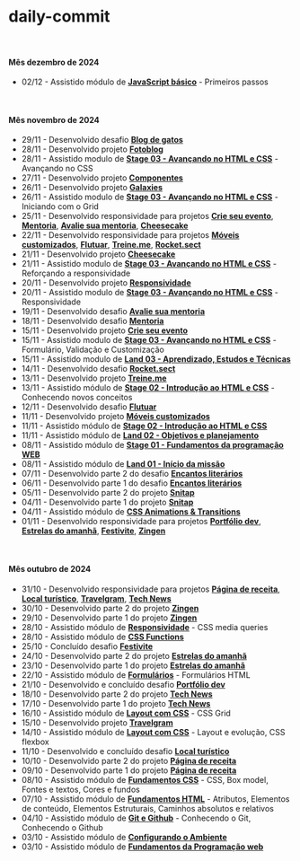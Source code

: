 # daily-commit

<br>

#### Mês dezembro de 2024

- 02/12 - Assistido módulo de **[JavaScript básico](https://github.com/joao-siilva/javascript-basico)** - Primeiros passos

<br>

#### Mês novembro de 2024

- 29/11 - Desenvolvido desafio **[Blog de gatos](https://github.com/joao-sillva/blog-de-gatos)**
- 28/11 - Desenvolvido projeto **[Fotoblog](https://github.com/joao-sillva/fotoblog)**
- 28/11 - Assistido modulo de **[Stage 03 - Avançando no HTML e CSS]()** - Avançando no CSS
- 27/11 - Desenvolvido projeto **[Componentes](https://github.com/joao-sillva/componentes)**
- 26/11 - Desenvolvido projeto **[Galaxies](https://github.com/joao-sillva/galaxies)**
- 26/11 - Assistido modulo de **[Stage 03 - Avançando no HTML e CSS]()** - Iniciando com o Grid
- 25/11 - Desenvolvido responsividade para projetos **[Crie seu evento](https://github.com/joao-sillva/crie-seu-evento)**, **[Mentoria](https://github.com/joao-sillva/mentoria)**, **[Avalie sua mentoria](https://github.com/joao-sillva/avalie-sua-mentoria)**, **[Cheesecake](https://github.com/joao-sillva/cheesecake)**
- 22/11 - Desenvolvido responsividade para projetos **[Móveis customizados](https://github.com/joao-sillva/moveis-customizados)**, **[Flutuar](https://github.com/joao-sillva/flutuar)**, **[Treine.me](https://github.com/joao-sillva/treine-me)**, **[Rocket.sect](https://github.com/joao-sillva/rocket-sect)**
- 21/11 - Desenvolvido projeto **[Cheesecake](https://github.com/joao-sillva/cheesecake)**
- 21/11 - Assistido modulo de **[Stage 03 - Avançando no HTML e CSS]()** - Reforçando a responsividade
- 20/11 - Desenvolvido projeto **[Responsividade](https://github.com/joao-sillva/responsividade)**
- 20/11 - Assistido modulo de **[Stage 03 - Avançando no HTML e CSS]()** - Responsividade
- 19/11 - Desenvolvido desafio **[Avalie sua mentoria](https://github.com/joao-sillva/avalie-sua-mentoria)**
- 18/11 - Desenvolvido desafio **[Mentoria](https://github.com/joao-sillva/mentoria)**
- 15/11 - Desenvolvido projeto **[Crie seu evento](https://github.com/joao-sillva/crie-seu-evento)**
- 15/11 - Assistido modulo de **[Stage 03 - Avançando no HTML e CSS]()** - Formulário, Validação e Customização
- 15/11 - Assistido modulo de **[Land 03 - Aprendizado, Estudos e Técnicas]()**
- 14/11 - Desenvolvido desafio **[Rocket.sect](https://github.com/joao-sillva/rocket-sect)**
- 13/11 - Desenvolvido projeto **[Treine.me](https://github.com/joao-sillva/treine-me)**
- 13/11 - Assistido módulo de **[Stage 02 - Introdução ao HTML e CSS]()** - Conhecendo novos conceitos
- 12/11 - Desenvolvido desafio **[Flutuar](https://github.com/joao-sillva/flutuar)**
- 11/11 - Desenvolvido projeto **[Móveis customizados](https://github.com/joao-sillva/moveis-customizados)**
- 11/11 - Assistido módulo de **[Stage 02 - Introdução ao HTML e CSS]()** 
- 11/11 - Assistido módulo de **[Land 02 - Objetivos e planejamento]()**
- 08/11 - Assistido módulo de **[Stage 01 - Fundamentos da programação WEB]()**
- 08/11 - Assistido módulo de **[Land 01 - Início da missão]()**
- 07/11 - Desenvolvido parte 2 do desafio **[Encantos literários](https://github.com/joao-sillva/encantos-literarios)**
- 06/11 - Desenvolvido parte 1 do desafio **[Encantos literários](https://github.com/joao-sillva/encantos-literarios)**
- 05/11 - Desenvolvido parte 2 do projeto **[Snitap](https://github.com/joao-sillva/snitap)**
- 04/11 - Desenvolvido parte 1 do projeto **[Snitap](https://github.com/joao-sillva/snitap)**
- 04/11 - Assistido módulo de **[CSS Animations & Transitions]()**
- 01/11 - Desenvolvido responsividade para projetos **[Portfólio dev](https://github.com/joao-sillva/portfolio-dev)**, **[Estrelas do amanhã](https://github.com/joao-sillva/estrelas-do-amanha)**, **[Festivite](https://github.com/joao-sillva/festivite)**, **[Zingen](https://github.com/joao-sillva/zingen)**

<br>

#### Mês outubro de 2024
- 31/10 - Desenvolvido responsividade para projetos **[Página de receita](https://github.com/joao-sillva/pagina-de-receita)**, **[Local turístico](https://github.com/joao-sillva/local-turistico)**, **[Travelgram](https://github.com/joao-sillva/travelgram)**, **[Tech News](https://github.com/joao-sillva/tech-news)**
- 30/10 - Desenvolvido parte 2 do projeto **[Zingen](https://github.com/joao-sillva/zingen)**
- 29/10 - Desenvolvido parte 1 do projeto **[Zingen](https://github.com/joao-sillva/zingen)**
- 28/10 - Assistido módulo de **[Responsividade]()** - CSS media queries
- 28/10 - Assistido módulo de **[CSS Functions]()**
- 25/10 - Concluído desafio **[Festivite](https://github.com/joao-sillva/festivite)**
- 24/10 - Desenvolvido parte 2 do projeto **[Estrelas do amanhã](https://github.com/joao-sillva/estrelas-do-amanha)**
- 23/10 - Desenvolvido parte 1 do projeto **[Estrelas do amanhã](https://github.com/joao-sillva/estrelas-do-amanha)**
- 22/10 - Assistido módulo de **[Formulários]()** - Formulários HTML
- 21/10 - Desenvolvido e concluído desafio **[Portfólio dev](https://github.com/joao-sillva/portfolio-dev)**
- 18/10 - Desenvolvido parte 2 do projeto **[Tech News](https://github.com/joao-sillva/tech-news)**
- 17/10 - Desenvolvido parte 1 do projeto **[Tech News](https://github.com/joao-sillva/tech-news)**
- 16/10 - Assistido módulo de **[Layout com CSS]()** - CSS Grid
- 15/10 - Desenvolvido projeto **[Travelgram](https://github.com/joao-sillva/travelgram)**
- 14/10 - Assistido módulo de **[Layout com CSS]()** - Layout e evolução, CSS flexbox
- 11/10 - Desenvolvido e concluído desafio **[Local turístico](https://github.com/joao-sillva/local-turistico)**
- 10/10 - Desenvolvido parte 2 do projeto **[Página de receita](https://github.com/joao-sillva/pagina-de-receita)**
- 09/10 - Desenvolvido parte 1 do projeto **[Página de receita](https://github.com/joao-sillva/pagina-de-receita)**
- 08/10 - Assistido módulo de **[Fundamentos CSS]()** - CSS, Box model, Fontes e textos, Cores e fundos
- 07/10 - Assistido módulo de **[Fundamentos HTML]()** - Atributos, Elementos de conteúdo, Elementos Estruturais, Caminhos absolutos e relativos
- 04/10 - Assistido módulo de **[Git e Github]()** - Conhecendo o Git, Conhecendo o Github
- 03/10 - Assistido módulo de **[Configurando o Ambiente]()**
- 03/10 - Assistido módulo de **[Fundamentos da Programação web]()**
